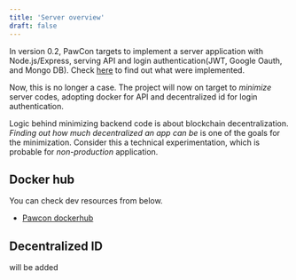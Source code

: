 ```yaml
---
title: 'Server overview'
draft: false
---
```


In version 0.2, PawCon targets to implement a server application with Node.js/Express, serving API and login authentication(JWT, Google Oauth, and Mongo DB). Check [here](https://github.com/developerasun/pawcon/tree/main/server#pawcon-server) to find out what were implemented.

Now, this is no longer a case. The project will now on target to _minimize_ server codes, adopting docker for API and decentralized id for login authentication.

Logic behind minimizing backend code is about blockchain decentralization. _Finding out how much decentralized an app can be_ is one of the goals for the minimization. Consider this a technical experimentation, which is probable for _non-production_ application.

## Docker hub

You can check dev resources from below.

- [Pawcon dockerhub](https://hub.docker.com/repository/docker/developerasun/pawcon-monorepo)

## Decentralized ID

will be added
